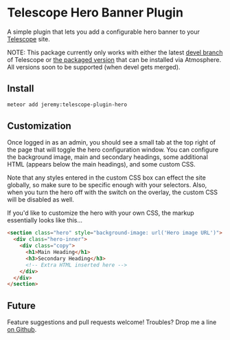 # Telescope Hero Banner Plugin

A simple plugin that lets you add a configurable hero banner to your [Telescope][1] site.  

NOTE: This package currently only works with either the latest [devel branch][2] of Telescope or [the packaged version][3] that can be installed via Atmosphere.  All versions soon to be supported (when devel gets merged).

## Install

```bash
meteor add jeremy:telescope-plugin-hero
```


## Customization

Once logged in as an admin, you should see a small tab at the top right of the page that will toggle the hero configuration window.  You can configure the background image, main and secondary headings, some additional HTML (appears below the main headings), and some custom CSS.  

Note that any styles entered in the custom CSS box can effect the site globally, so make sure to be specific enough with your selectors. Also, when you turn the hero off with the switch on the overlay, the custom CSS will be disabled as well.

If you'd like to customize the hero with your own CSS, the markup essentially looks like this...

```html
<section class="hero" style="background-image: url('Hero image URL')">
  <div class="hero-inner">
    <div class="copy">
      <h1>Main Heading</h1>
      <h3>Secondary Heading</h3>
      <!-- Extra HTML inserted here -->
    </div>
  </div>
</section>
```


## Future
Feature suggestions and pull requests welcome!  Troubles?  Drop me a line [on Github][4].

[1]: http://www.telescopeapp.org/
[2]: https://github.com/TelescopeJS/Telescope/tree/devel
[3]: https://atmospherejs.com/telescope/core
[4]: https://github.com/jshimko/telescope-plugin-hero